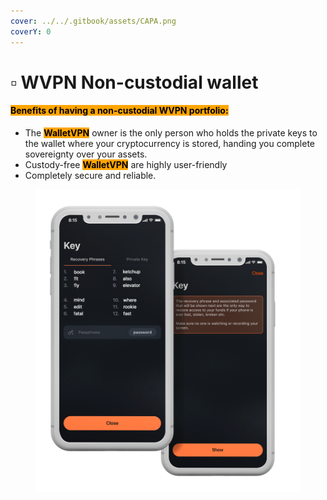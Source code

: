 ```yaml
---
cover: ../../.gitbook/assets/CAPA.png
coverY: 0
---
```


# ▫ WVPN Non-custodial wallet

#### <mark style="background-color:orange;">Benefits of having a non-custodial WVPN portfolio:</mark>

* The <mark style="background-color:orange;">**WalletVPN**</mark> owner is the only person who holds the private keys to the wallet where your cryptocurrency is stored, handing you complete sovereignty over your assets.
* Custody-free <mark style="background-color:orange;">**WalletVPN**</mark> are highly user-friendly
* Completely secure and reliable.

<figure><img src="../../.gitbook/assets/No custodial.png" alt=""><figcaption></figcaption></figure>




